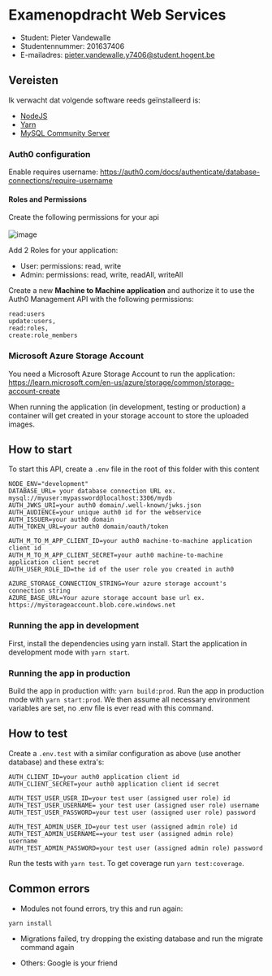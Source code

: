 # Examenopdracht Web Services

- Student: Pieter Vandewalle
- Studentennummer: 201637406
- E-mailadres: pieter.vandewalle.y7406@student.hogent.be

## Vereisten

Ik verwacht dat volgende software reeds geïnstalleerd is:

- [NodeJS](https://nodejs.org)
- [Yarn](https://yarnpkg.com)
- [MySQL Community Server](https://dev.mysql.com/downloads/mysql/)

### Auth0 configuration
Enable requires username: https://auth0.com/docs/authenticate/database-connections/require-username
#### Roles and Permissions
Create the following permissions for your api <br><br>
![image](https://user-images.githubusercontent.com/67506292/207293899-7f00817a-0adf-44d8-be40-902300bec230.png)


Add 2 Roles for your application:

- User: permissions: read, write
- Admin: permissions: read, write, readAll, writeAll

Create a new **Machine to Machine application** and authorize it to use the Auth0 Management API with the following permissions:

```
read:users
update:users,
read:roles,
create:role_members
```

### Microsoft Azure Storage Account

You need a Microsoft Azure Storage Account to run the application:
https://learn.microsoft.com/en-us/azure/storage/common/storage-account-create

When running the application (in development, testing or production) a container will get created in your storage account to store the uploaded images.


## How to start
To start this API, create a `.env` file in the root of this folder with this content
```
NODE_ENV="development"
DATABASE_URL= your database connection URL ex. mysql://myuser:mypassword@localhost:3306/mydb
AUTH_JWKS_URI=your auth0 domain/.well-known/jwks.json
AUTH_AUDIENCE=your unique auth0 id for the webservice
AUTH_ISSUER=your auth0 domain
AUTH_TOKEN_URL=your auth0 domain/oauth/token

AUTH_M_TO_M_APP_CLIENT_ID=your auth0 machine-to-machine application client id
AUTH_M_TO_M_APP_CLIENT_SECRET=your auth0 machine-to-machine application client secret
AUTH_USER_ROLE_ID=the id of the user role you created in auth0

AZURE_STORAGE_CONNECTION_STRING=Your azure storage account's connection string
AZURE_BASE_URL=Your azure storage account base url ex. https://mystorageaccount.blob.core.windows.net
```
### Running the app in development
First, install the dependencies using yarn install.
Start the application in development mode with `yarn start`.

### Running the app in production
Build the app in production with: `yarn build:prod`. 
Run the app in production mode with `yarn start:prod`. We then assume all necessary environment variables are set, no .env file is ever read with this command.

## How to test
Create a `.env.test` with a similar configuration as above (use another database) and these extra's:

```
AUTH_CLIENT_ID=your auth0 application client id
AUTH_CLIENT_SECRET=your auth0 application client id secret

AUTH_TEST_USER_USER_ID=your test user (assigned user role) id
AUTH_TEST_USER_USERNAME= your test user (assigned user role) username
AUTH_TEST_USER_PASSWORD=your test user (assigned user role) password

AUTH_TEST_ADMIN_USER_ID=your test user (assigned admin role) id
AUTH_TEST_ADMIN_USERNAME==your test user (assigned admin role) username
AUTH_TEST_ADMIN_PASSWORD=your test user (assigned admin role) password
```

Run the tests with `yarn test`. To get coverage run `yarn test:coverage`.
## Common errors

* Modules not found errors, try this and run again:

```
yarn install
```

* Migrations failed, try dropping the existing database and run the migrate command again

* Others: Google is your friend
